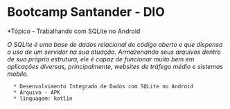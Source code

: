 Bootcamp Santander - DIO
=================
<!--ts-->
   *Tópico - Trabalhando com SQLite no Android   
<!--ts-->

*O SQLite é uma base de dados relacional de código aberto e que dispensa o uso de um servidor na sua atuação. Armazenando seus arquivos dentro de sua própria estrutura, ele é capaz de funcionar muito bem em aplicações diversas, principalmente, websites de tráfego médio e sistemas mobile.*

      * Desenvolvimento Integrado de Dados com SQLite no Android
      * Arquivo - APK    
      * linguagem: kotlin
